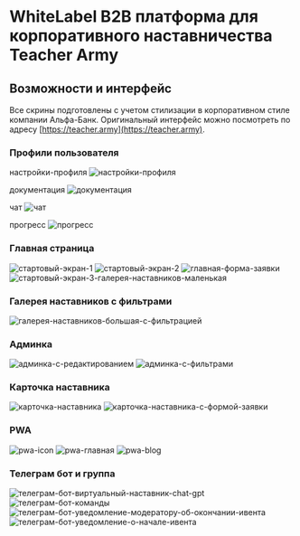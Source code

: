 # WhiteLabel B2B платформа для корпоративного наставничества Teacher Army

## Возможности и интерфейс

Все скрины подготовлены с учетом стилизации в корпоративном стиле компании Альфа-Банк. Оригинальный интерфейс можно посмотреть по адресу [https://teacher.army](https://teacher.army).

### Профили пользователя

настройки-профиля
![настройки-профиля](https://github.com/user-attachments/assets/a244c92f-ee09-4fff-b2f9-93fb0d852e8d)

документация
![документация](https://github.com/user-attachments/assets/0579eef1-8c18-4932-b832-3481386d3cd7)

чат
![чат](https://github.com/user-attachments/assets/f5f8dd6c-5dee-4bac-bedc-4da713725b64)

прогресс
![прогресс](https://github.com/user-attachments/assets/55a6782b-69a5-43ad-bc04-a49213d2be7b)

### Главная страница

![стартовый-экран-1](https://github.com/user-attachments/assets/98cb36d8-6bfa-4f02-8817-587238a65435)
![стартовый-экран-2](https://github.com/user-attachments/assets/32518d28-e202-41af-95d0-fc321738fa26)
![главная-форма-заявки](https://github.com/user-attachments/assets/e8449d7b-7c70-4f1c-bb43-ae2ccbb26217)
![стартовый-экран-3-галерея-наставников-маленькая](https://github.com/user-attachments/assets/bcd88853-2108-4829-87d5-2ae2c7351d8b)

### Галерея наставников с фильтрами

![галерея-наставников-большая-с-фильтрацией](https://github.com/user-attachments/assets/9c9f91ad-2ac1-4265-bb55-9d61b4b325e1)

### Админка

![админка-с-редактированием](https://github.com/user-attachments/assets/45fd7a18-4ef4-488b-9a6a-a6dc0015ff44)
![админка-с-фильтрами](https://github.com/user-attachments/assets/e7736985-cac8-4795-88b6-2cb7f805a100)

### Карточка наставника

![карточка-наставника](https://github.com/user-attachments/assets/8203f474-21d3-498a-b74d-516895a41536)
![карточка-наставника-с-формой-заявки](https://github.com/user-attachments/assets/96b1845c-4583-482b-bc51-f0e4cd178e60)

### PWA

![pwa-icon](https://github.com/user-attachments/assets/1cd2abe7-81ef-448f-b34a-e8e90012b107)
![pwa-главная](https://github.com/user-attachments/assets/7546b8c1-5b0e-45cc-8924-88341e7fd270)
![pwa-blog](https://github.com/user-attachments/assets/6c1de973-3234-4c54-8187-1f360b014ed1)

### Телеграм бот и группа

![телеграм-бот-виртуальный-наставник-chat-gpt](https://github.com/user-attachments/assets/c622f07e-0b13-4814-a33e-af37b8b6b470)
![телеграм-бот-команды](https://github.com/user-attachments/assets/bd76a5b7-2473-4118-ae12-18200fc0e741)
![телеграм-бот-уведомление-модератору-об-окончании-ивента](https://github.com/user-attachments/assets/98710ac4-f54d-45b7-a860-a8f06d539460)
![телеграм-бот-уведомление-о-начале-ивента](https://github.com/user-attachments/assets/24c79828-fca9-49e8-830f-a45aadd5abfd)
